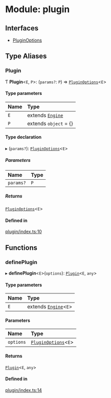 # Module: plugin

## Interfaces

- [PluginOptions](../interfaces/plugin.PluginOptions.md)

## Type Aliases

### Plugin

Ƭ **Plugin**<`E`, `P`\>: (`params?`: `P`) => [`PluginOptions`](../interfaces/plugin.PluginOptions.md)<`E`\>

#### Type parameters

| Name | Type |
| :------ | :------ |
| `E` | extends [`Engine`](../classes/engine.Engine.md) |
| `P` | extends `object` = {} |

#### Type declaration

▸ (`params?`): [`PluginOptions`](../interfaces/plugin.PluginOptions.md)<`E`\>

##### Parameters

| Name | Type |
| :------ | :------ |
| `params?` | `P` |

##### Returns

[`PluginOptions`](../interfaces/plugin.PluginOptions.md)<`E`\>

#### Defined in

[plugin/index.ts:10](https://github.com/Shiotsukikaedesari/vis-three/blob/2f5203e6/packages/core/plugin/index.ts#L10)

## Functions

### definePlugin

▸ **definePlugin**<`E`\>(`options`): [`Plugin`](plugin.md#plugin)<`E`, `any`\>

#### Type parameters

| Name | Type |
| :------ | :------ |
| `E` | extends [`Engine`](../classes/engine.Engine.md)<`E`\> |

#### Parameters

| Name | Type |
| :------ | :------ |
| `options` | [`PluginOptions`](../interfaces/plugin.PluginOptions.md)<`E`\> |

#### Returns

[`Plugin`](plugin.md#plugin)<`E`, `any`\>

#### Defined in

[plugin/index.ts:14](https://github.com/Shiotsukikaedesari/vis-three/blob/2f5203e6/packages/core/plugin/index.ts#L14)

